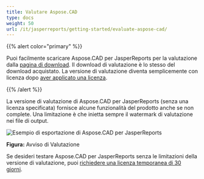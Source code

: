 ```yaml
---
title: Valutare Aspose.CAD
type: docs
weight: 50
url: /it/jasperreports/getting-started/evaluate-aspose-cad/
---
```


{{% alert color="primary" %}}

Puoi facilmente scaricare Aspose.CAD per JasperReports per la valutazione dalla [pagina di download](https://downloads.aspose.com/cad/jasperreports). Il download di valutazione è lo stesso del download acquistato. La versione di valutazione diventa semplicemente con licenza dopo [aver applicato una licenza](/it/cad/jasperreports/licensing/).

{{% /alert %}}

La versione di valutazione di Aspose.CAD per JasperReports (senza una licenza specificata) fornisce alcune funzionalità del prodotto anche se non complete. Una limitazione è che inietta sempre il watermark di valutazione nei file di output.

![Esempio di esportazione di Aspose.CAD per JasperReports](/_assets/jasper/AreaChartReport.jpg)

**Figura:** Avviso di Valutazione

Se desideri testare Aspose.CAD per JasperReports senza le limitazioni della versione di valutazione, puoi [richiedere una licenza temporanea di 30 giorni](https://purchase.aspose.com/temporary-license).
